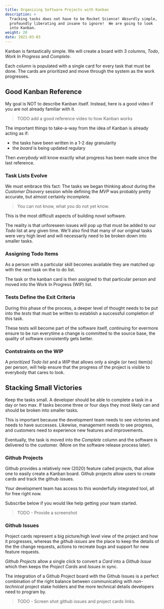 ```yaml
---
title: Organizing Software Projects with Kanban
description: >
  Tracking tasks does not have to be Rocket Science! Absurdly simple,
  profoundly liberating and insane to ignore!  We are going to look
  into Kanban. 
weight: 20
date: 2021-03-03
---
```


Kanban is fantastically simple. We will create a board with 3 columns,
_Todo_, _Work In Progress_ and _Complete_.

Each column is populated with a single card for every task that must be
done. The cards are prioritized and move through the system as the
work progresses.

## Good Kanban Reference

My goal is NOT to describe Kanban itself. Instead, here is a good video
if you are not already familiar with it.

> TODO add a good reference video to how Kanban works

The important things to take-a-way from the idea of Kanban is already acting as if:

- the tasks have been written in a 1-2 day granularity
- the _board_ is being updated regulary

Then _everybody_ will know exactly what progress has been made since the
last reference.

### Task Lists Evolve 

We must embrace this fact: The tasks we began thinking about during
the _Customer Disovery_ session while defining the _MVP_ was probably
pretty accurate, but almost certainly _incomplete_.

> You can not know, what you do not yet know.

This is the most difficult aspects of building _novel_ software.

The reality is that unforeseen issues will pop up that must be added
to our _Todo_ list at any given time. We'll also find that many of our
original tasks were very high level and will necessarily need to be
broken down into smaller tasks.

### Assigning Todo Items

As a person with a particular skill becomes available they are
matched up with the next task on the to do list.

The task or the kanban card is then assigned to that particular
person and moved into the Work In Progress (WIP) list. 

### Tests Define the Exit Criteria

During this phase of the process, a deeper level of thought needs to
be put into the _tests_ that must be written to establish a successful
completion of this task.

These tests will become part of the software itself, continuing for
evermore ensure to be run everytime a change is committed to the
source base, the quality of software consistently gets better.

### Contstraints on the WIP

A _prioritized Todo list_ and a _WIP_ that allows only a single (or
two) item(s) per person, will help ensure that the progress of the project
is visible to everybody that cares to look.

## Stacking Small Victories

Keep the tasks small. A developer should be able to complete a task in
a day or two max. If tasks become three or four days they most likely
can and should be broken into smaller tasks.

This is important because the development team needs to see victories
and needs to have successes. Likewise, management needs to see
progress, and  customers need to experience new features and
improvements. 

Eventually, the task is moved into the *Complete* column and the
software is delivered to the customer. (More on the software release
process later).

### Github Projects

Github provides a relatively new (2020) feature called projects,
that allow one to easily create a Kanban board. Github projects allow
users to create cards and track the github issues.

Your development team has access to this wonderfully integrated tool,
all for free right now.

Subscribe below if you would like help getting your team started.

> TODO - Provide a screenshot

### Github Issues

Project cards represent a big picture/high level view of the project
and how it progresses, whereas the _github issues_ are the place to
keep the details of the the change requests, actions to recreate bugs
and support for new feature requests.

_Github Projects_ allow a single click to convert a _Card_ into a
_Github Issue_ which then keeps the _Project Cards_ and _Issues_ in
sync. 

The integration of a Github Project board with the Github Issues is a
perfect combination of the right balance between communicating with
_non-technical_ project stake holders and the more technical details
developers need to program by.

> TODO - Screen shot github issues and project cards links.

